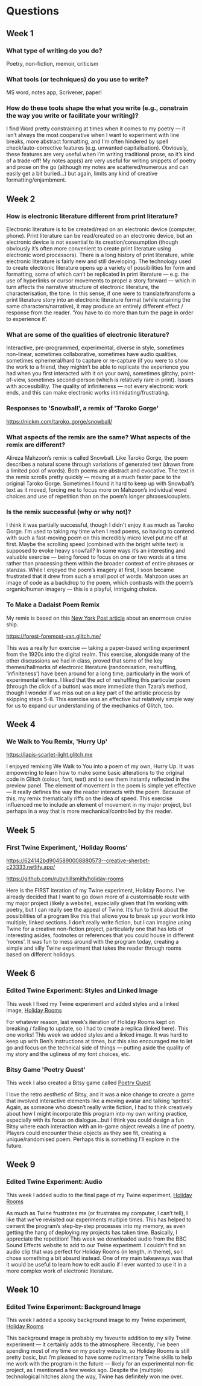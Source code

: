 # Questions

## Week 1

### What type of writing do you do?
Poetry, non-fiction, memoir, criticism

### What tools (or techniques) do you use to write?
MS word, notes app, Scrivener, paper!

### How do these tools shape the what you write (e.g., constrain the way you write or facilitate your writing)?
I find Word pretty constraining at times when it comes to my poetry — it isn’t always the most cooperative when I want to experiment with line breaks, more abstract formatting, and I'm often hindered by spell check/auto-corrective features (e.g. unwanted capitalisation). Obviously, these features are very useful when I’m writing traditional prose, so it’s kind of a trade-off! My notes app(s) are very useful for writing snippets of poetry and prose on the go (although my notes are scattered/numerous and can easily get a bit buried…) but again, limits any kind of creative formatting/enjambment. 

## Week 2

### How is electronic literature different from print literature? 

Electronic literature is to be created/read on an electronic device (computer, phone). Print literature can be read/created on an electronic device, but an electronic device is not essential to its creation/consumption (though obviously it’s often more convenient to create print literature using electronic word processors). There is a long history of print literature, while electronic literature is fairly new and still developing. The technology used to create electronic literature opens up a variety of possibilities for form and formatting, some of which can’t be replicated in print literature — e.g. the use of hyperlinks or cursor movements to propel a story forward — which in turn affects the narrative structure of electronic literature, the characterisation, the tone. In this sense, if one were to translate/transform a print literature story into an electronic literature format (while retaining the same characters/narrative), it may produce an entirely different effect / response from the reader. ‘You have to do more than turn the page in order to experience it’. 

### What are some of the qualities of electronic literature? 

Interactive, pre-programmed, experimental, diverse in style, sometimes non-linear, sometimes collaborative, sometimes have audio qualities, sometimes ephemeral/hard to capture or re-capture (if you were to show the work to a friend, they mightn’t be able to replicate the experience you had when you first interacted with it on your own), sometimes glitchy, point-of-view, sometimes second-person (which is relatively rare in print). Issues with accessibility. The quality of infiniteness — not every electronic work ends, and this can make electronic works intimidating/frustrating. 

### Responses to 'Snowball', a remix of 'Taroko Gorge'

https://nickm.com/taroko_gorge/snowball/

### What aspects of the remix are the same? What aspects of the remix are different?

Alireza Mahzoon’s remix is called Snowball. Like Taroko Gorge, the poem describes a natural scene through variations of generated text (drawn from a limited pool of words). Both poems are abstract and evocative. The text in the remix scrolls pretty quickly — moving at a much faster pace to the original Taroko Gorge. Sometimes I found it hard to keep up with Snowball’s text as it moved, forcing me to focus more on Mahzoon’s individual word choices and use of repetition than on the poem’s longer phrases/couplets. 

### Is the remix successful (why or why not)?

I think it was partially successful, though I didn't enjoy it as much as Taroko Gorge. I’m used to taking my time when I read poems, so having to contend with such a fast-moving poem on this incredibly micro level put me off at first. Maybe the scrolling speed (combined with the bright white text) is supposed to evoke heavy snowfall? In some ways it’s an interesting and valuable exercise — being forced to focus on one or two words at a time rather than processing them within the broader context of entire phrases or stanzas. While I enjoyed the poem’s imagery at first, I soon became frustrated that it drew from such a small pool of words. Mahzoon uses an image of code as a backdrop to the poem, which contrasts with the poem’s organic/human imagery — this is a playful, intriguing choice. 

### To Make a Dadaist Poem Remix

My remix is based on this [New York Post article](https://nypost.com/2022/03/06/wonder-of-the-seas-cruise-ship-sets-sail-for-first-time/) about an enormous cruise ship.

https://forest-foremost-van.glitch.me/

This was a really fun exercise — taking a paper-based writing experiment from the 1920s into the digital realm. This exercise, alongside many of the other discussions we had in class, proved that some of the key themes/hallmarks of electronic literature (randomisation, reshuffling, ‘infiniteness’) have been around for a long time, particularly in the work of experimental writers. I liked that the act of reshuffling this particular poem (through the click of a button) was more immediate than Tzara’s method, though I wonder if we miss out on a key part of the artistic process by skipping steps 5-8. This exercise was an effective but relatively simple way for us to expand our understanding of the mechanics of Glitch, too.

## Week 4

### We Walk to You Remix, 'Hurry Up'

https://lapis-scarlet-light.glitch.me

I enjoyed remixing We Walk to You into a poem of my own, Hurry Up. It was empowering to learn how to make some basic alterations to the original code in Glitch (colour, font, text) and to see them instantly reflected in the preview panel. The element of movement in the poem is simple yet effective — it really defines the way the reader interacts with the poem. Because of this, my remix thematically riffs on the idea of speed. This exercise influenced me to include an element of movement in my major project, but perhaps in a way that is more mechanical/controlled by the reader.

## Week 5

### First Twine Experiment, 'Holiday Rooms'

https://624142bd9045890008880573--creative-sherbet-c23333.netlify.app/

https://github.com/rubyhillsmith/holiday-rooms

Here is the FIRST iteration of my Twine experiment, Holiday Rooms. I’ve already decided that I want to go down more of a customisable route with my major project (likely a website), especially given that I’m working with poetry, but I can really see the appeal of Twine. It’s fun to think about the possibilities of a program like this that allows you to break up your work into multiple, linked sections. I don’t really write fiction, but I can imagine using Twine for a creative non-fiction project, particularly one that has lots of interesting asides, footnotes or references that you could house in different ‘rooms’. It was fun to mess around with the program today, creating a simple and silly Twine experiment that takes the reader through rooms based on different holidays. 

## Week 6

### Edited Twine Experiment: Styles and Linked Image

This week I fixed my Twine experiment and added styles and a linked image, [Holiday Rooms](https://unique-capybara-c87415.netlify.app/)

For whatever reason, last week’s iteration of Holiday Rooms kept on breaking / failing to update, so I had to create a replica (linked here). This one works! This week we added styles and a linked image. It was hard to keep up with Ben’s instructions at times, but this also encouraged me to let go and focus on the technical side of things — putting aside the quality of my story and the ugliness of my font choices, etc. 

### Bitsy Game 'Poetry Quest'

This week I also created a Bitsy game called [Poetry Quest](https://benevolent-biscuit-fbf4c2.netlify.app/)

I love the retro aesthetic of Bitsy, and it was a nice change to create a game that involved interactive elements like a moving avatar and talking ‘sprites’. Again, as someone who doesn’t really write fiction, I had to think creatively about how I might incorporate this program into my own writing practice, especially with its focus on dialogue…but I think you could design a fun Bitsy where each interaction with an in-game object reveals a line of poetry. Players could encounter these objects as they see fit, creating a unique/randomised poem. Perhaps this is something I’ll explore in the future. 

## Week 9

### Edited Twine Experiment: Audio

This week I added audio to the final page of my Twine experiment, [Holiday Rooms](https://unique-capybara-c87415.netlify.app/)

As much as Twine frustrates me (or frustrates my computer, I can’t tell), I like that we’ve revisited our experiments multiple times. This has helped to cement the program’s step-by-step processes into my memory, as even getting the hang of deploying my projects has taken time. Basically, I appreciate the repetition! This week we downloaded audio from the BBC Sound Effects website to add to our Twine experiment. I couldn’t find an audio clip that was perfect for Holiday Rooms (in length, in theme), so I chose something a bit absurd instead. One of my main takeaways was that it would be useful to learn how to edit audio if I ever wanted to use it in a more complex work of electronic literature. 

## Week 10

### Edited Twine Experiment: Background Image

This week I added a spooky background image to my Twine experiment, [Holiday Rooms](https://unique-capybara-c87415.netlify.app/)

This background image is probably my favourite addition to my silly Twine experiment — it certainly adds to the atmosphere. Recently, I’ve been spending most of my time on my poetry website, so Holiday Rooms is still pretty basic, but I’m pleased to have some rudimentary Twine skills to help me work with the program in the future — likely for an experimental non-fic project, as I mentioned a few weeks ago. Despite the (multiple) technological hitches along the way, Twine has definitely won me over.
